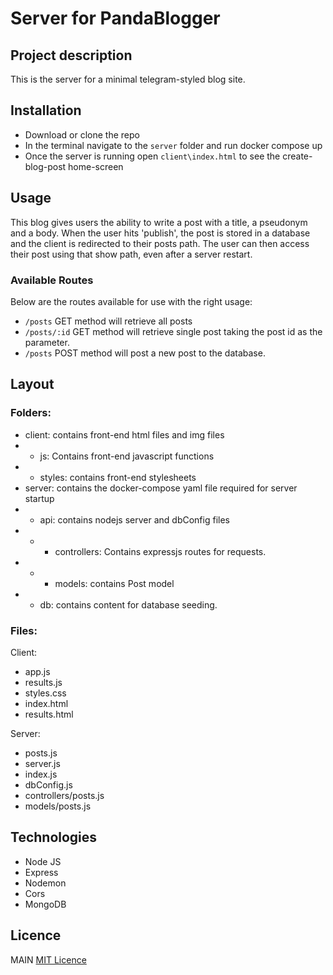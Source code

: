# Server for PandaBlogger

## Project description

This is the server for a minimal telegram-styled blog site.

## Installation

- Download or clone the repo
- In the terminal navigate to the `server` folder and run docker compose up
- Once the server is running open `client\index.html` to see the create-blog-post home-screen

## Usage

This blog gives users the ability to write a post with a title, a pseudonym and a body.
When the user hits 'publish', the post is stored in a database and the client is redirected to their posts path.
The user can then access their post using that show path, even after a server restart.

### Available Routes

Below are the routes available for use with the right usage:

- `/posts` GET method will retrieve all posts
- `/posts/:id` GET method will retrieve single post taking the post id as the parameter.
- `/posts` POST method will post a new post to the database.


## Layout

### Folders:

- client: contains front-end html files and img files
- - js: Contains front-end javascript functions
- - styles: contains front-end stylesheets
- server: contains the docker-compose yaml file required for server startup
- - api: contains nodejs server and dbConfig files
- - - controllers: Contains expressjs routes for requests.
- - - models: contains Post model
- - db: contains content for database seeding.


### Files:

Client:
- app.js 
- results.js 
- styles.css 
- index.html 
- results.html 

Server:
- posts.js 
- server.js 
- index.js 
- dbConfig.js 
- controllers/posts.js 
- models/posts.js 


## Technologies

- Node JS
- Express
- Nodemon
- Cors
- MongoDB

## Licence

MAIN
[MIT Licence](https://opensource.org/licenses/mit-license.php)
